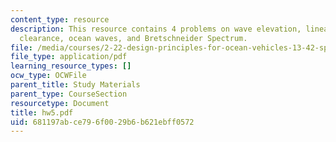 ```yaml
---
content_type: resource
description: This resource contains 4 problems on wave elevation, linear system, deck
  clearance, ocean waves, and Bretschneider Spectrum.
file: /media/courses/2-22-design-principles-for-ocean-vehicles-13-42-spring-2005/681197abce796f0029b6b621ebff0572_hw5.pdf
file_type: application/pdf
learning_resource_types: []
ocw_type: OCWFile
parent_title: Study Materials
parent_type: CourseSection
resourcetype: Document
title: hw5.pdf
uid: 681197ab-ce79-6f00-29b6-b621ebff0572
---
```

